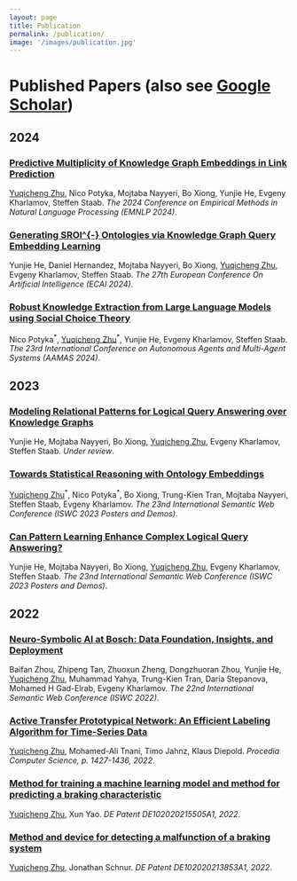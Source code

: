 ```yaml
---
layout: page
title: Publication
permalink: /publication/
image: '/images/publication.jpg'
---
```


# Published Papers (also see [Google Scholar](https://scholar.google.com/citations?user=TE5jy5cAAAAJ&hl=en))

## 2024

### [Predictive Multiplicity of Knowledge Graph Embeddings in Link Prediction](https://aclanthology.org/2024.findings-emnlp.19/)

<u>Yuqicheng Zhu</u>, Nico Potyka, Mojtaba Nayyeri, Bo Xiong, Yunjie He, Evgeny Kharlamov, Steffen Staab. *The 2024 Conference on Empirical Methods in Natural Language Processing (EMNLP 2024)*.

### [Generating SROI^{-} Ontologies via Knowledge Graph Query Embedding Learning](https://arxiv.org/pdf/2407.09212)

Yunjie He, Daniel Hernandez, Mojtaba Nayyeri, Bo Xiong, <u>Yuqicheng Zhu</u>, Evgeny Kharlamov, Steffen Staab. *The 27th European Conference On Artificial Intelligence (ECAI 2024)*.

### [Robust Knowledge Extraction from Large Language Models using Social Choice Theory](https://dl.acm.org/doi/10.5555/3635637.3663020)

Nico Potyka<sup>\*</sup>, <u>Yuqicheng Zhu</u><sup>\*</sup>, Yunjie He, Evgeny Kharlamov, Steffen Staab. *The 23rd International Conference on Autonomous Agents and Multi-Agent Systems (AAMAS 2024)*.

## 2023

### [Modeling Relational Patterns for Logical Query Answering over Knowledge Graphs](https://arxiv.org/pdf/2303.11858)

Yunjie He, Mojtaba Nayyeri, Bo Xiong, <u>Yuqicheng Zhu</u>, Evgeny Kharlamov, Steffen Staab. *Under review*.

### [Towards Statistical Reasoning with Ontology Embeddings](https://hozo.jp/ISWC2023_PD-Industry-proc/ISWC2023_paper_442.pdf)

<u>Yuqicheng Zhu</u><sup>\*</sup>, Nico Potyka<sup>\*</sup>, Bo Xiong, Trung-Kien Tran, Mojtaba Nayyeri, Steffen Staab, Evgeny Kharlamov. *The 23nd International Semantic Web Conference (ISWC 2023 Posters and Demos)*.

### [Can Pattern Learning Enhance Complex Logical Query Answering?](https://hozo.jp/ISWC2023_PD-Industry-proc/ISWC2023_paper_463.pdf)

Yunjie He, Mojtaba Nayyeri, Bo Xiong, <u>Yuqicheng Zhu</u>, Evgeny Kharlamov, Steffen Staab. *The 23nd International Semantic Web Conference (ISWC 2023 Posters and Demos)*.

## 2022

### [Neuro-Symbolic AI at Bosch: Data Foundation, Insights, and Deployment](https://ceur-ws.org/Vol-3254/paper405.pdf)

Baifan Zhou, Zhipeng Tan, Zhuoxun Zheng, Dongzhuoran Zhou, Yunjie He, <u>Yuqicheng Zhu</u>, Muhammad Yahya, Trung-Kien Tran, Daria Stepanova, Mohamed H Gad-Elrab, Evgeny Kharlamov. *The 22nd International Semantic Web Conference (ISWC 2022)*.

### [Active Transfer Prototypical Network: An Efficient Labeling Algorithm for Time-Series Data](https://www.sciencedirect.com/science/article/pii/S1877050922024267)

<u>Yuqicheng Zhu</u>, Mohamed-Ali Tnani, Timo Jahnz, Klaus Diepold. *Procedia Computer Science, p. 1427-1436, 2022*.

### [Method for training a machine learning model and method for predicting a braking characteristic](https://patents.google.com/patent/DE102020215505A1/en?q=(yuqicheng)&inventor=zhu&oq=yuqicheng+zhu)

<u>Yuqicheng Zhu</u>, Xun Yao. *DE Patent DE102020215505A1, 2022*.

### [Method and device for detecting a malfunction of a braking system](https://patents.google.com/patent/DE102020213853A1/en?q=(yuqicheng)&inventor=zhu&oq=yuqicheng+zhu)

<u>Yuqicheng Zhu</u>, Jonathan Schnur. *DE Patent DE102020213853A1, 2022*.